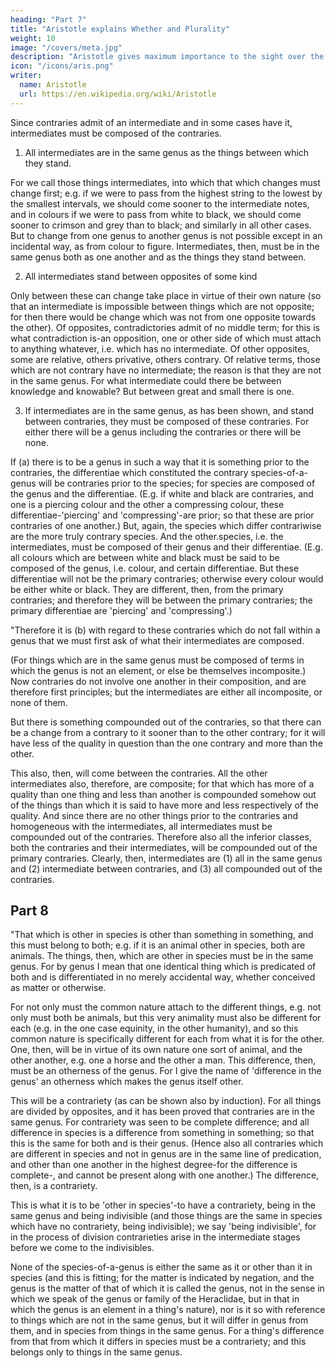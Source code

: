 ```yaml
---
heading: "Part 7"
title: "Aristotle explains Whether and Plurality"
weight: 10
image: "/covers/meta.jpg"
description: "Aristotle gives maximum importance to the sight over the other senses"
icon: "/icons/aris.png"
writer:
  name: Aristotle 
  url: https://en.wikipedia.org/wiki/Aristotle
---
```




Since contraries admit of an intermediate and in some cases have it, intermediates must be composed of the contraries. 

1. All intermediates are in the same genus as the things between which they stand.

For we call those things intermediates, into which that which changes must change first; e.g. if we were to pass from the highest string to the lowest by the smallest intervals, we should come sooner to the intermediate notes, and in colours if we were to pass from white to black, we should come sooner to crimson and grey than to black; and similarly in all other cases. But to change from one genus to another genus is not possible except in an incidental way, as from colour to figure. Intermediates, then, must be in the same genus both as one another and as the things they stand between.

2. All intermediates stand between opposites of some kind

Only between these can change take place in virtue of their own nature (so that an intermediate is impossible between things which are not opposite; for then there would be change which was not from one opposite towards the other). Of opposites, contradictories admit of no middle term; for this is what contradiction is-an opposition, one or other side of which must attach to anything whatever, i.e. which has no intermediate. Of other opposites, some are relative, others privative, others contrary. Of relative terms, those which are not contrary have no intermediate; the reason is that they are not in the same genus. For what intermediate could there be between knowledge and knowable? But between great and small there is one.

3. If intermediates are in the same genus, as has been shown, and stand between contraries, they must be composed of these contraries. For either there will be a genus including the contraries or there will be none. 

If (a) there is to be a genus in such a way that it is something prior to the contraries, the differentiae which constituted the contrary species-of-a-genus will be contraries prior to the species; for species are composed of the genus and the differentiae. (E.g. if white and black are contraries, and one is a piercing colour and the other a compressing colour, these differentiae-'piercing' and 'compressing'-are prior; so that these are prior contraries of one another.) But, again, the species which differ contrariwise are the more truly contrary species. And the other.species, i.e. the intermediates, must be composed of their genus and their differentiae. (E.g. all colours which are between white and black must be said to be composed of the genus, i.e. colour, and certain differentiae. But these differentiae will not be the primary contraries; otherwise every colour would be either white or black. They are different, then, from the primary contraries; and therefore they will be between the primary contraries; the primary differentiae are 'piercing' and 'compressing'.)

"Therefore it is (b) with regard to these contraries which do not fall within a genus that we must first ask of what their intermediates are composed. 

(For things which are in the same genus must be composed of terms in which the genus is not an element, or else be themselves incomposite.) Now contraries do not involve one another in their composition, and are therefore first principles; but the intermediates are either all incomposite, or none of them. 

But there is something compounded out of the contraries, so that there can be a change from a contrary to it sooner than to the other contrary; for it will have less of the quality in question than the one contrary and more than the other. 

This also, then, will come between the contraries. All the other intermediates also, therefore, are composite; for that which has more of a quality than one thing and less than another is compounded somehow out of the things than which it is said to have more and less respectively of the quality. And since there are no other things prior to the contraries and homogeneous with the intermediates, all intermediates must be compounded out of the contraries. Therefore also all the inferior classes, both the contraries and their intermediates, will be compounded out of the primary contraries. Clearly, then, intermediates are (1) all in the same genus and (2) intermediate between contraries, and (3) all compounded out of the contraries.


## Part 8

"That which is other in species is other than something in something, and this must belong to both; e.g. if it is an animal other in species, both are animals. The things, then, which are other in species must be in the same genus. For by genus I mean that one identical thing which is predicated of both and is differentiated in no merely accidental way, whether conceived as matter or otherwise. 

For not only must the common nature attach to the different things, e.g. not only must both be animals, but this very animality must also be different for each (e.g. in the one case equinity, in the other humanity), and so this common nature is specifically different for each from what it is for the other. One, then, will be in virtue of its own nature one sort of animal, and the other another, e.g. one a horse and the other a man. This difference, then, must be an otherness of the genus. For I give the name of 'difference in the genus' an otherness which makes the genus itself other.

This will be a contrariety (as can be shown also by induction). For all things are divided by opposites, and it has been proved that contraries are in the same genus. For contrariety was seen to be complete difference; and all difference in species is a difference from something in something; so that this is the same for both and is their genus. (Hence also all contraries which are different in species and not in genus are in the same line of predication, and other than one another in the highest degree-for the difference is complete-, and cannot be present along with one another.) The difference, then, is a contrariety.

This is what it is to be 'other in species'-to have a contrariety, being in the same genus and being indivisible (and those things are the same in species which have no contrariety, being indivisible); we say 'being indivisible', for in the process of division contrarieties arise in the intermediate stages before we come to the indivisibles. 

None of the species-of-a-genus is either the same as it or other than it in species (and this is fitting; for the matter is indicated by negation, and the genus is the matter of that of which it is called the genus, not in the sense in which we speak of the genus or family of the Heraclidae, but in that in which the genus is an element in a thing's nature), nor is it so with reference to things which are not in the same genus, but it will differ in genus from them, and in species from things in the same genus. For a thing's difference from that from which it differs in species must be a contrariety; and this belongs only to things in the same genus.
